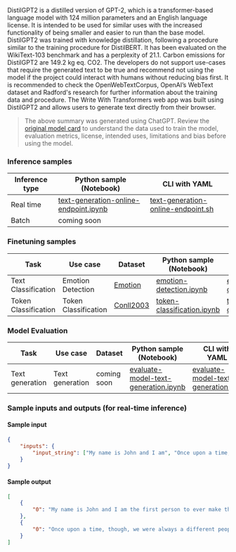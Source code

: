DistilGPT2 is a distilled version of GPT-2, which is a transformer-based language model with 124 million parameters and an English language license. It is intended to be used for similar uses with the increased functionality of being smaller and easier to run than the base model. DistilGPT2 was trained with knowledge distillation, following a procedure similar to the training procedure for DistilBERT. It has been evaluated on the WikiText-103 benchmark and has a perplexity of 21.1. Carbon emissions for DistilGPT2 are 149.2 kg eq. CO2.  The developers do not support use-cases that require the generated text to be true and recommend not using the model if the project could interact with humans without reducing bias first. It is recommended to check the OpenWebTextCorpus, OpenAI’s WebText dataset and Radford's research for further information about the training data and procedure. The Write With Transformers web app was built using DistilGPT2 and allows users to generate text directly from their browser.


> The above summary was generated using ChatGPT. Review the <a href="https://huggingface.co/distilgpt2" target="_blank">original model card</a> to understand the data used to train the model, evaluation metrics, license, intended uses, limitations and bias before using the model.

### Inference samples

Inference type|Python sample (Notebook)|CLI with YAML
|--|--|--|
Real time|<a href="https://aka.ms/azureml-infer-online-sdk-text-generation" target="_blank">text-generation-online-endpoint.ipynb</a>|<a href="https://aka.ms/azureml-infer-online-cli-text-generation" target="_blank">text-generation-online-endpoint.sh</a>
Batch | coming soon


### Finetuning samples

Task|Use case|Dataset|Python sample (Notebook)|CLI with YAML
|--|--|--|--|--|
Text Classification|Emotion Detection|<a href="https://huggingface.co/datasets/dair-ai/emotion" target="_blank">Emotion</a>|<a href="https://aka.ms/azureml-ft-sdk-emotion-detection" target="_blank">emotion-detection.ipynb</a>|<a href="https://aka.ms/azureml-ft-cli-emotion-detection" target="_blank">emotion-detection.sh</a>
Token Classification|Token Classification|<a href="https://huggingface.co/datasets/conll2003" target="_blank">Conll2003</a>|<a href="https://aka.ms/azureml-ft-sdk-token-classification" target="_blank">token-classification.ipynb</a>|<a href="https://aka.ms/azureml-ft-cli-token-classification" target="_blank">token-classification.sh</a>


### Model Evaluation

Task| Use case| Dataset| Python sample (Notebook)| CLI with YAML
|--|--|--|--|--|
Text generation | Text generation | coming soon | <a href="https://aka.ms/azureml-eval-sdk-text-generation/" target="_blank">evaluate-model-text-generation.ipynb</a> | <a href="https://aka.ms/azureml-eval-cli-text-generation/" target="_blank">evaluate-model-text-generation.yml</a>

### Sample inputs and outputs (for real-time inference)

#### Sample input
```json
{
    "inputs": {
        "input_string": ["My name is John and I am", "Once upon a time,"]
    }
}
```

#### Sample output
```json
[
    {
        "0": "My name is John and I am the first person to ever make the same kind of a film. I've always been obsessed with the film, and"
    },
    {
        "0": "Once upon a time, though, we were always a different people than any other society. Many of us now live in one-of-kind communities"
    }
]
```
